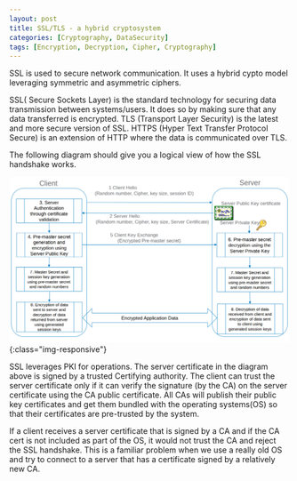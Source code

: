```yaml
---
layout: post
title: SSL/TLS - a hybrid cryptosystem
categories: [Cryptography, DataSecurity]
tags: [Encryption, Decryption, Cipher, Cryptography]
---
```


SSL is used to secure network communication. It uses a hybrid cypto model leveraging symmetric and asymmetric ciphers.

SSL( Secure Sockets Layer) is the standard technology for securing data transmission between systems/users. It does so by making sure that any data transferred is encrypted. TLS (Transport Layer Security) is the latest and more secure version of SSL. HTTPS (Hyper Text Transfer Protocol Secure) is an extension of HTTP where the data is communicated over TLS.

The following diagram should give you a logical view of how the SSL handshake works.

![SSL handshake](/assets/images/SSL01.png){:class="img-responsive"}

SSL leverages PKI for operations. The server certificate in the diagram above is signed by a trusted Certifying authority. The client can trust the server certificate only if it can verify the signature (by the CA) on the server certificate using the CA public certificate. All CAs will publish their public key certificates and get them bundled with the operating systems(OS) so that their certificates are pre-trusted by the system. 

If a client receives a server certificate that is signed by a CA and if the CA cert is not included as part of the OS, it would not trust the CA and reject the SSL handshake. This is a familiar problem when we use a really old OS and try to connect to a server that has a certificate signed by a relatively new CA. 